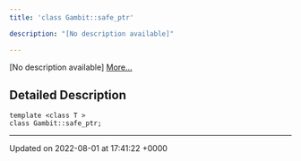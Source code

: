 ```yaml
---
title: 'class Gambit::safe_ptr'

description: "[No description available]"

---
```









[No description available] [More...](#detailed-description)

## Detailed Description

```
template <class T >
class Gambit::safe_ptr;
```

-------------------------------

Updated on 2022-08-01 at 17:41:22 +0000